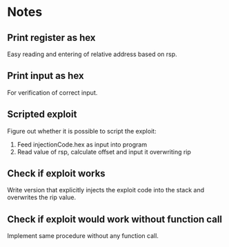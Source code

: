 # Notes

## Print register as hex

Easy reading and entering of relative address based on rsp.

## Print input as hex

For verification of correct input.

## Scripted exploit

Figure out whether it is possible to script the exploit:

1. Feed injectionCode.hex as input into program
2. Read value of rsp, calculate offset and input it overwriting rip

## Check if exploit works

Write version that explicitly injects the exploit code into the stack and overwrites the rip value.

## Check if exploit would work without function call

Implement same procedure without any function call.

